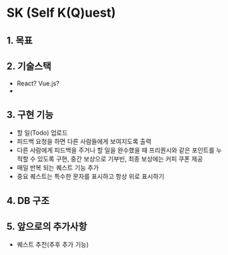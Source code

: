 # SK (Self K(Q)uest)

## 1. 목표

## 2. 기술스택

- React? Vue.js?
-

## 3. 구현 기능

- 할 일(Todo) 업로드
- 피드백 요청을 하면 다른 사람들에게 보여지도록 출력
- 다른 사람에게 피드백을 주거나 할 일을 완수했을 때 프리퀀시와 같은 포인트를 누적할 수 있도록 구현, 중간 보상으로 기부빈, 최종 보상에는 커피 쿠폰 제공
- 매일 반복 되는 퀘스트 기능 추가
- 중요 퀘스트는 특수한 문자를 표시하고 항상 위로 표시하기


## 4. DB 구조



## 5. 앞으로의 추가사항

- 퀘스트 추천(추후 추가 기능)